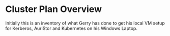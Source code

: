# Cluster Plan Overview  

Initially this is an inventory of what Gerry has done to get his local VM setup for Kerberos, AuriStor and Kubernetes  on his Windows Laptop.



